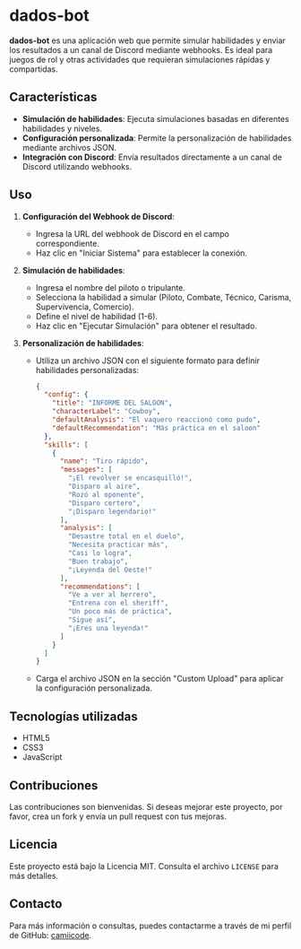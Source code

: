 # dados-bot

**dados-bot** es una aplicación web que permite simular habilidades y enviar los resultados a un canal de Discord mediante webhooks. Es ideal para juegos de rol y otras actividades que requieran simulaciones rápidas y compartidas.

## Características

- **Simulación de habilidades**: Ejecuta simulaciones basadas en diferentes habilidades y niveles.
- **Configuración personalizada**: Permite la personalización de habilidades mediante archivos JSON.
- **Integración con Discord**: Envía resultados directamente a un canal de Discord utilizando webhooks.

## Uso

1. **Configuración del Webhook de Discord**:
   - Ingresa la URL del webhook de Discord en el campo correspondiente.
   - Haz clic en "Iniciar Sistema" para establecer la conexión.

2. **Simulación de habilidades**:
   - Ingresa el nombre del piloto o tripulante.
   - Selecciona la habilidad a simular (Piloto, Combate, Técnico, Carisma, Supervivencia, Comercio).
   - Define el nivel de habilidad (1-6).
   - Haz clic en "Ejecutar Simulación" para obtener el resultado.

3. **Personalización de habilidades**:
   - Utiliza un archivo JSON con el siguiente formato para definir habilidades personalizadas:

     ```json
     {
       "config": {
         "title": "INFORME DEL SALOON",
         "characterLabel": "Cowboy",
         "defaultAnalysis": "El vaquero reaccionó como pudo",
         "defaultRecommendation": "Más práctica en el saloon"
       },
       "skills": [
         {
           "name": "Tiro rápido",
           "messages": [
             "¡El revólver se encasquilló!",
             "Disparo al aire",
             "Rozó al oponente",
             "Disparo certero",
             "¡Disparo legendario!"
           ],
           "analysis": [
             "Desastre total en el duelo",
             "Necesita practicar más",
             "Casi lo logra",
             "Buen trabajo",
             "¡Leyenda del Oeste!"
           ],
           "recommendations": [
             "Ve a ver al herrero",
             "Entrena con el sheriff",
             "Un poco más de práctica",
             "Sigue así",
             "¡Eres una leyenda!"
           ]
         }
       ]
     }
     ```

   - Carga el archivo JSON en la sección "Custom Upload" para aplicar la configuración personalizada.

## Tecnologías utilizadas

- HTML5
- CSS3
- JavaScript

## Contribuciones

Las contribuciones son bienvenidas. Si deseas mejorar este proyecto, por favor, crea un fork y envía un pull request con tus mejoras.

## Licencia

Este proyecto está bajo la Licencia MIT. Consulta el archivo `LICENSE` para más detalles.

## Contacto

Para más información o consultas, puedes contactarme a través de mi perfil de GitHub: [camiicode](https://github.com/camiicode).
